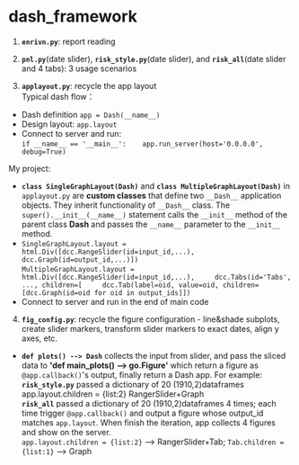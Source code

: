# dash_framework
1. **`enrivn.py`**: report reading  

2. **`pnl.py`**(date slider), **`risk_style.py`**(date slider), and **`risk_all`**(date slider and 4 tabs): 3 usage scenarios  

4. **`applayout.py`**: recycle the app layout       
Typical dash flow：   
- Dash definition `app = Dash(__name__)` 
- Design layout: `app.layout`
- Connect to server and run:  
  `if __name__ == '__main__':   
    app.run_server(host='0.0.0.0', debug=True)`  

My project:  
- **`class SingleGraphLayout(Dash)`** and **`class MultipleGraphLayout(Dash)`** in `applayout.py` are **custom classes** that define two `__Dash__` application objects. They inherit functionality of `__Dash__` class. The `super().__init__(__name__)` statement calls the `__init__` method of the parent class __Dash__ and passes the `__name__` parameter to the `__init__` method.  
- `SingleGraphLayout.layout = html.Div([dcc.RangeSlider(id=input_id,...),  
                                        dcc.Graph(id=output_id,...)])`  
   `MultipleGraphLayout.layout = html.Div([dcc.RangeSlider(id=input_id,...),    
                                          dcc.Tabs(id='Tabs', ..., children=[    
                                          dcc.Tab(label=oid, value=oid, children=[dcc.Graph(id=oid for oid in output_ids]])`  
- Connect to server and run in the end of main code

4. **`fig_config.py`**: recycle the figure configuration - line&shade subplots, create slider markers, transform slider markers to exact dates, align y axes, etc.  
- **`def plots() --> Dash`** collects the input from slider, and pass the sliced data to **'def main_plots() --> go.Figure'** which return a figure as  `@app.callback()`'s output, finally return a Dash app. For example:     
     **`risk_style.py`** passed a dictionary of 20 (1910,2)dataframes  
     app.layout.children = {list:2} RangerSlider+Graph    
     **`risk_all`** passed a dictionary of 20 (1910,2)dataframes 4 times; each time trigger `@app.callback()` and output a figure whose output_id matches `app.layout`. When finish the iteration, app collects 4 figures and show on the server.  
     `app.layout.children = {list:2}` --> RangerSlider+Tab; `Tab.children = {list:1}` --> Graph




